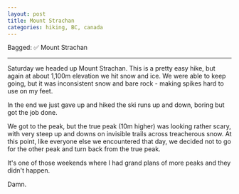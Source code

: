 ```yaml
---
layout: post
title: Mount Strachan
categories: hiking, BC, canada
---
```


Bagged: ✅ Mount Strachan

<hr class="florished">

Saturday we headed up Mount Strachan. This is a pretty easy hike, but again at about 1,100m elevation we hit snow and ice. We were able to keep going, but it was inconsistent snow and bare rock - making spikes hard to use on my feet.

In the end we just gave up and hiked the ski runs up and down, boring but got the job done.

<div class="strava-embed-placeholder" data-embed-type="activity" data-embed-id="11714341190" data-style="standard"></div><script src="https://strava-embeds.com/embed.js"></script>

We got to the peak, but the true peak (10m higher) was looking rather scary, with very steep up and downs on invisible trails across treacherous snow. At this point, like everyone else we encountered that day, we decided not to go for the other peak and turn back from the true peak.

It's one of those weekends where I had grand plans of more peaks and they didn't happen.

Damn.